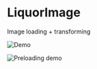 # LiquorImage

Image loading + transforming

![Demo](assets/lqimageloader.gif)

![Preloading demo](assets/lqimageloader_preloading.gif)
